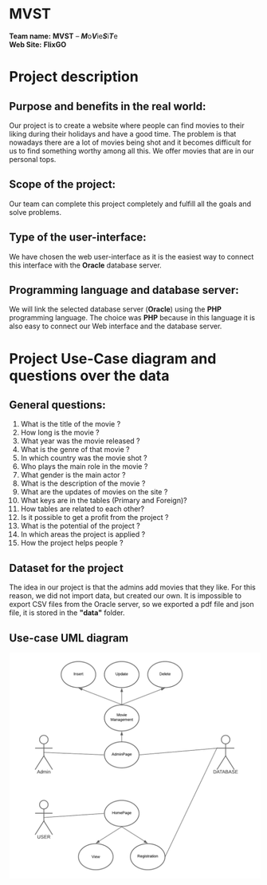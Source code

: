   
  # MVST  
  
  **Team name:**  **MVST** – ***M***o***V***ie***S***i***T***e  
  **Web Site:**  **FlixGO**
   
# **Project description** 

## **Purpose and benefits in the real world:**  
   Our project is to create a website where people can find movies to their liking during their holidays and have a good time. The problem is that nowadays there are a lot of movies being shot and it becomes difficult for us to find something worthy among all this. We offer movies that are in our personal tops.
## **Scope of the project:**  
   Our team can complete this project completely and fulfill all the goals and solve problems.
## **Type of the user-interface:**  
   We have chosen the web user-interface as it is the easiest way to connect this interface with the **Oracle** database server.
## **Programming language and database server:**  
   We will link the selected database server (**Oracle**) using the **PHP** programming language. The choice was **PHP** because in this language it is also easy to connect our Web interface and the database server.  

# **Project Use-Case diagram and questions over the data**  
 
## **General questions:**  
  1. What is the title of the movie ?
  2. How long is the movie ?  
  3. What year was the movie released ? 
  4. What is the genre of that movie ?  
  5. In which country was the movie shot ? 
  6. Who plays the main role in the movie ?  
  7. What gender is the main actor ?  
  8. What is the description of the movie ?
  9. What are the updates of movies on the site ?
  10. What keys are in the tables (Primary and Foreign)?
  11. How tables are related to each other?
  12. Is it possible to get a profit from the project ?
  13. What is the potential of the project ?
  14. In which areas the project is applied ?
  15. How the project helps people ?   

## **Dataset for the project**  
  
The idea in our project is that the admins add movies that they like. For this reason, we did not import data, but created our own.
It is impossible to export CSV files from the Oracle server, so we exported a pdf file and json file, it is stored in the **"data"** folder.  

## **Use-case UML diagram**  

![UML](images/MVST-UseCase-UML.png)  
